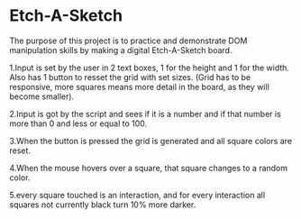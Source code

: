 # Etch-A-Sketch
The purpose of this project is to practice and demonstrate DOM manipulation skills by making a digital Etch-A-Sketch board.

1.Input is set by the user in 2 text boxes, 1 for the height and 1 for the width. Also has 1 button to resset the grid with set sizes.
(Grid has to be responsive, more squares means more detail in the board, as they will become smaller).

2.Input is got by the script and sees if it is a number
and if that number is more than 0 and less or equal to 100.

3.When the button is pressed the grid is generated and all square colors are reset.

4.When the mouse hovers over a square, that square changes to a random color.

5.every square touched is an interaction, and for every interaction all squares not currently black turn 10% more darker.